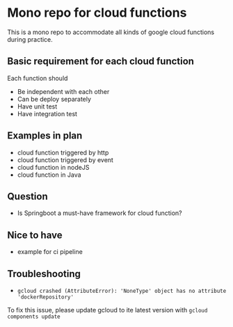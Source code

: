 # Mono repo for cloud functions
This is a mono repo to accommodate all kinds of google cloud functions during practice.

## Basic requirement for each cloud function
Each function should
* Be independent with each other
* Can be deploy separately
* Have unit test
* Have integration test


## Examples in plan
* cloud function triggered by http
* cloud function triggered by event
* cloud function in nodeJS
* cloud function in Java


## Question
* Is Springboot a must-have framework for cloud function?


## Nice to have
* example for ci pipeline

## Troubleshooting

* `gcloud crashed (AttributeError): 'NoneType' object has no attribute 'dockerRepository'`

To fix this issue, please update gcloud to ite latest version with `gcloud components update`

